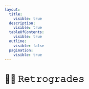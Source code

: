 ```yaml
---
layout:
  title:
    visible: true
  description:
    visible: true
  tableOfContents:
    visible: true
  outline:
    visible: false
  pagination:
    visible: true
---
```


# 🧜‍♀️ 𝚁𝚎𝚝𝚛𝚘𝚐𝚛𝚊𝚍𝚎𝚜

